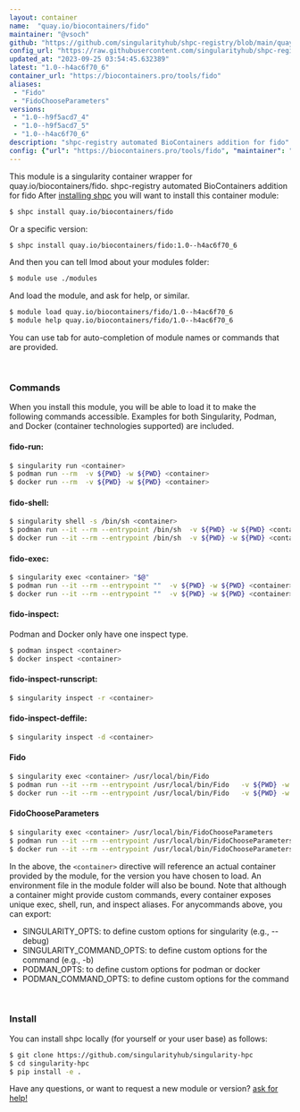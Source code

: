 ```yaml
---
layout: container
name:  "quay.io/biocontainers/fido"
maintainer: "@vsoch"
github: "https://github.com/singularityhub/shpc-registry/blob/main/quay.io/biocontainers/fido/container.yaml"
config_url: "https://raw.githubusercontent.com/singularityhub/shpc-registry/main/quay.io/biocontainers/fido/container.yaml"
updated_at: "2023-09-25 03:54:45.632389"
latest: "1.0--h4ac6f70_6"
container_url: "https://biocontainers.pro/tools/fido"
aliases:
 - "Fido"
 - "FidoChooseParameters"
versions:
 - "1.0--h9f5acd7_4"
 - "1.0--h9f5acd7_5"
 - "1.0--h4ac6f70_6"
description: "shpc-registry automated BioContainers addition for fido"
config: {"url": "https://biocontainers.pro/tools/fido", "maintainer": "@vsoch", "description": "shpc-registry automated BioContainers addition for fido", "latest": {"1.0--h4ac6f70_6": "sha256:6c85b1c93d40937ab34e7f2062bfd03c7a77548a0498960cbf4bd07679eda248"}, "tags": {"1.0--h9f5acd7_4": "sha256:fb93081e2598407c1b8f1867f1defa44ad54d274dfd7b00b1adaf680f6d3434f", "1.0--h9f5acd7_5": "sha256:f73a6450c9886e0e1c999ebae44b4fec4621206cfdda5d79777f5451cc93bba9", "1.0--h4ac6f70_6": "sha256:6c85b1c93d40937ab34e7f2062bfd03c7a77548a0498960cbf4bd07679eda248"}, "docker": "quay.io/biocontainers/fido", "aliases": {"Fido": "/usr/local/bin/Fido", "FidoChooseParameters": "/usr/local/bin/FidoChooseParameters"}}
---
```


This module is a singularity container wrapper for quay.io/biocontainers/fido.
shpc-registry automated BioContainers addition for fido
After [installing shpc](#install) you will want to install this container module:


```bash
$ shpc install quay.io/biocontainers/fido
```

Or a specific version:

```bash
$ shpc install quay.io/biocontainers/fido:1.0--h4ac6f70_6
```

And then you can tell lmod about your modules folder:

```bash
$ module use ./modules
```

And load the module, and ask for help, or similar.

```bash
$ module load quay.io/biocontainers/fido/1.0--h4ac6f70_6
$ module help quay.io/biocontainers/fido/1.0--h4ac6f70_6
```

You can use tab for auto-completion of module names or commands that are provided.

<br>

### Commands

When you install this module, you will be able to load it to make the following commands accessible.
Examples for both Singularity, Podman, and Docker (container technologies supported) are included.

#### fido-run:

```bash
$ singularity run <container>
$ podman run --rm  -v ${PWD} -w ${PWD} <container>
$ docker run --rm  -v ${PWD} -w ${PWD} <container>
```

#### fido-shell:

```bash
$ singularity shell -s /bin/sh <container>
$ podman run --it --rm --entrypoint /bin/sh  -v ${PWD} -w ${PWD} <container>
$ docker run --it --rm --entrypoint /bin/sh  -v ${PWD} -w ${PWD} <container>
```

#### fido-exec:

```bash
$ singularity exec <container> "$@"
$ podman run --it --rm --entrypoint ""  -v ${PWD} -w ${PWD} <container> "$@"
$ docker run --it --rm --entrypoint ""  -v ${PWD} -w ${PWD} <container> "$@"
```

#### fido-inspect:

Podman and Docker only have one inspect type.

```bash
$ podman inspect <container>
$ docker inspect <container>
```

#### fido-inspect-runscript:

```bash
$ singularity inspect -r <container>
```

#### fido-inspect-deffile:

```bash
$ singularity inspect -d <container>
```


#### Fido

```bash
$ singularity exec <container> /usr/local/bin/Fido
$ podman run --it --rm --entrypoint /usr/local/bin/Fido   -v ${PWD} -w ${PWD} <container> -c " $@"
$ docker run --it --rm --entrypoint /usr/local/bin/Fido   -v ${PWD} -w ${PWD} <container> -c " $@"
```


#### FidoChooseParameters

```bash
$ singularity exec <container> /usr/local/bin/FidoChooseParameters
$ podman run --it --rm --entrypoint /usr/local/bin/FidoChooseParameters   -v ${PWD} -w ${PWD} <container> -c " $@"
$ docker run --it --rm --entrypoint /usr/local/bin/FidoChooseParameters   -v ${PWD} -w ${PWD} <container> -c " $@"
```



In the above, the `<container>` directive will reference an actual container provided
by the module, for the version you have chosen to load. An environment file in the
module folder will also be bound. Note that although a container
might provide custom commands, every container exposes unique exec, shell, run, and
inspect aliases. For anycommands above, you can export:

 - SINGULARITY_OPTS: to define custom options for singularity (e.g., --debug)
 - SINGULARITY_COMMAND_OPTS: to define custom options for the command (e.g., -b)
 - PODMAN_OPTS: to define custom options for podman or docker
 - PODMAN_COMMAND_OPTS: to define custom options for the command

<br>

### Install

You can install shpc locally (for yourself or your user base) as follows:

```bash
$ git clone https://github.com/singularityhub/singularity-hpc
$ cd singularity-hpc
$ pip install -e .
```

Have any questions, or want to request a new module or version? [ask for help!](https://github.com/singularityhub/singularity-hpc/issues)